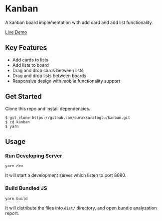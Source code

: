 # Kanban

A kanban board implementation with add card and add list functionality.

[Live Demo](https://kanban-six.vercel.app/)

## Key Features

- Add cards to lists
- Add lists to board
- Drag and drop cards between lists
- Drag and drop lists between boards
- Responsive design with mobile functionality support

## Get Started

Clone this repo and install dependencies.

```
$ git clone https://github.com/buraksaraloglu/kanban.git
$ cd kanban
$ yarn
```

## Usage

### Run Developing Server

```
yarn dev
```

It will start a development server which listen to port 8080.

### Build Bundled JS

```
yarn build
```

It will distribute the files into `dist/` directory, and open bundle analyzation report.
